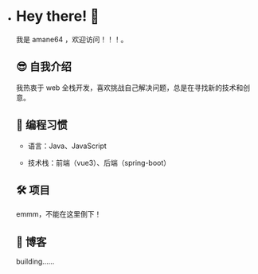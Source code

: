 - # Hey there! 👋

  我是 amane64 ，欢迎访问！！！。

  ## 😎 自我介绍

  我热衷于 web 全栈开发，喜欢挑战自己解决问题，总是在寻找新的技术和创意。

  ## 🚀 编程习惯

  - 语言：Java、JavaScript

  - 技术栈：前端（vue3）、后端（spring-boot）

    <!--其他技能：-->

  ## 🛠 项目

  <!--\### [项目名称 1](链接到项目仓库) 在这个项目中，我通过 [你的贡献]，实现了 [项目的亮点和创新]。 ### [项目名称 2](链接到项目仓库) 这个项目是我的小窝，一个充满 [项目特色] 的地方，欢迎你来逛逛！-->

  emmm，不能在这里倒下！

  ## 📝 博客

  <!--我的个人博客不仅仅是技术分享，也是我生活和创造的一部分。你可以在 [博客地址] 找到我的思考和点滴。-->

  building……

